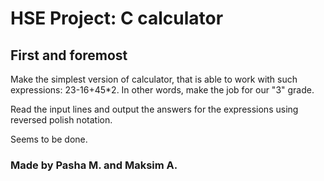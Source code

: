 # HSE Project: C calculator

## First and foremost
Make the simplest version of calculator, that is able to work with such expressions: 23-16+45*2.
In other words, make the job for our "3" grade.

Read the input lines and output the answers for the expressions using reversed polish notation.

Seems to be done.

### Made by Pasha M. and Maksim A.
